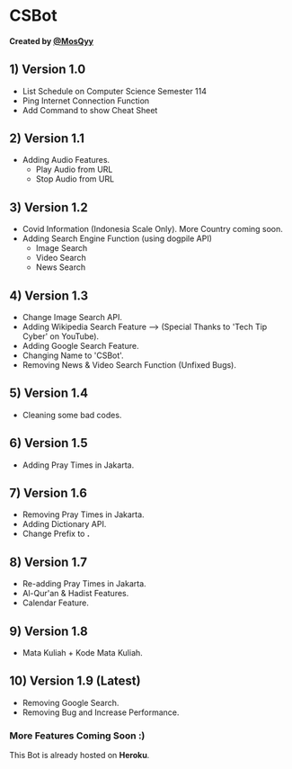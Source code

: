# CSBot
#### Created by [@MosQyy](https://github.com/MosQyy)

## 1) **Version 1.0**
* List Schedule on Computer Science Semester 114
* Ping Internet Connection Function
* Add Command to show Cheat Sheet

## 2) **Version 1.1**
* Adding Audio Features.
    * Play Audio from URL
    * Stop Audio from URL

## 3) **Version 1.2**
* Covid Information (Indonesia Scale Only). More Country coming soon.
* Adding Search Engine Function (using dogpile API)
    * Image Search
    * Video Search
    * News Search

## 4) **Version 1.3**
* Change Image Search API.
* Adding Wikipedia Search Feature --> (Special Thanks to 'Tech Tip Cyber' on YouTube).
* Adding Google Search Feature.
* Changing Name to 'CSBot'.
* Removing News & Video Search Function (Unfixed Bugs).

## 5) **Version 1.4**
* Cleaning some bad codes.  

## 6) **Version 1.5**
* Adding Pray Times in Jakarta.

## 7) **Version 1.6**
* Removing Pray Times in Jakarta.
* Adding Dictionary API.
* Change Prefix to **.**

## 8) **Version 1.7**
* Re-adding Pray Times in Jakarta.
* Al-Qur'an & Hadist Features.
* Calendar Feature.

## 9) **Version 1.8**
* Mata Kuliah + Kode Mata Kuliah.

## 10) **Version 1.9 (Latest)**
* Removing Google Search.
* Removing Bug and Increase Performance.

### More Features Coming Soon :)

This Bot is already hosted on **Heroku**.